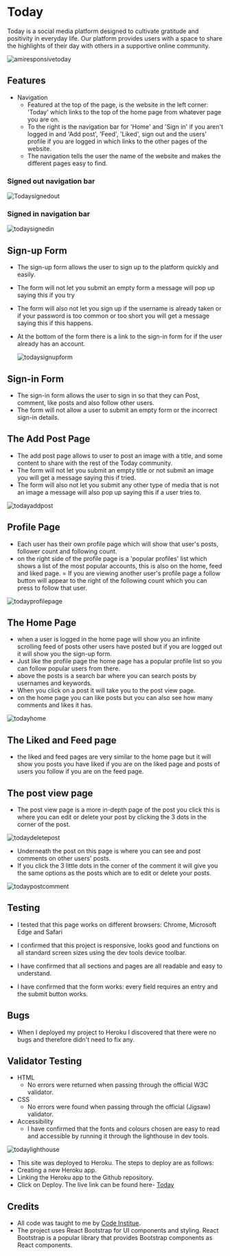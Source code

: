 # Today

Today is a social media platform designed to cultivate gratitude and positivity in everyday life. Our platform provides users with a space to share the highlights of their day with others in a supportive online community.

![amiresponsivetoday](https://github.com/user-attachments/assets/14399f84-5b5b-481c-b4bf-47691e5b069a)

## Features
* Navigation
  - Featured at the top of the page, is the website in the left corner: 'Today' which links to the top of the home page from whatever page you are on.
  - To the right is the navigation bar for 'Home' and 'Sign in' if you aren't logged in and 'Add post', 'Feed', 'Liked', sign out and the users' profile if you are logged in which links to the other pages of the website.
  - The navigation tells the user the name of the website and makes the different pages easy to find.

 ### Signed out navigation bar

 ![Todaysignedout](https://github.com/user-attachments/assets/ce16d227-7dad-4028-b239-ee742f16530a)

### Signed in navigation bar

![todaysignedin](https://github.com/user-attachments/assets/bce7285d-636b-4360-979d-6e55157268f3)


## Sign-up Form
 - The sign-up form allows the user to sign up to the platform quickly and easily.
 - The form will not let you submit an empty form a message will pop up saying this if you try
 - The form will also not let you sign up if the username is already taken or if your password is too common or too short you will get a message saying this if this happens.
 - At the bottom of the form there is a link to the sign-in form for if the user already has an account.

   ![todaysignupform](https://github.com/user-attachments/assets/e115a605-0018-41c9-b8dd-13642f2fd5a8)


## Sign-in Form
- The sign-in form allows the user to sign in so that they can Post, comment, like posts and also follow other users.
- The form will not allow a user to submit an empty form or the incorrect sign-in details.

## The Add Post Page
- The add post page allows to user to post an image with a title, and some content to share with the rest of the Today community.
- The form will not let you submit an empty title or not submit an image you will get a message saying this if tried.
- The form will also not let you submit any other type of media that is not an image a message will also pop up saying this if a user tries to.

![todayaddpost](https://github.com/user-attachments/assets/b1658a97-61a2-4aeb-a825-13d836ebfa5f)


## Profile Page
- Each user has their own profile page which will show that user's posts, follower count and following count.
- on the right side of the profile page is a 'popular profiles' list which shows a list of the most popular accounts, this is also on the home, feed and liked page.
= If you are viewing another user's profile page a follow button will appear to the right of the following count which you can press to follow that user.


![todayprofilepage](https://github.com/user-attachments/assets/34af4838-c4fd-4736-830a-3e18aa9692a7)

## The Home Page
- when a user is logged in the home page will show you an infinite scrolling feed of posts other users have posted but if you are logged out it will show you the sign-up form.
- Just like the profile page the home page has a popular profile list so you can follow popular users from there.
- above the posts is a search bar where you can search posts by usernames and keywords.
- When you click on a post it will take you to the post view page.
- on the home page you can like posts but you can also see how many comments and likes it has.


![todayhome](https://github.com/user-attachments/assets/083a7c34-2383-4519-b688-12d444f87ae1)


## The Liked and Feed page
- the liked and feed pages are very similar to the home page but it will show you posts you have liked if you are on the liked page and posts of users you follow if you are on the feed page.


## The post view page
- The post view page is a more in-depth page of the post you click this is where you can edit or delete your post by clicking the 3 dots in the corner of the post.

![todaydeletepost](https://github.com/user-attachments/assets/0a3a55e0-2255-4797-ab9f-b86a9af27456)

- Underneath the post on this page is where you can see and post comments on other users' posts.
- If you click the 3 little dots in the corner of the comment it will give you the same options as the posts which are to edit or delete your posts.

![todaypostcomment](https://github.com/user-attachments/assets/09cf69f4-a7bb-4ffa-ad47-43aefc6e3988)


## Testing
- I tested that this page works on different browsers: Chrome, Microsoft Edge and Safari

- I confirmed that this project is responsive, looks good and functions on all standard screen sizes using the dev tools device toolbar.

- I have confirmed that all sections and pages are all readable and easy to understand.

- I have confirmed that the form works: every field requires an entry and the submit button works.

## Bugs

- When I deployed my project to Heroku I discovered that there were no bugs and therefore didn't need to fix any.

## Validator Testing

- HTML
  - No errors were returned when passing through the official W3C validator.
- CSS
  - No errors were found when passing through the official (Jigsaw) validator.
- Accessibility
  - I have confirmed that the fonts and colours chosen are easy to read and accessible by running it through the lighthouse in dev tools.

![todaylighthouse](https://github.com/user-attachments/assets/be521114-408c-40fa-83b9-a6f6c98a17ec)

- This site was deployed to Heroku. The steps to deploy are as follows:
 - Creating a new Heroku app.
 - Linking the Heroku app to the Github repository.
 - Click on Deploy. 
The live link can be found here- [Today](https://bens-today-project-b2470b75d2ee.herokuapp.com/)

## Credits

- All code was taught to me by [Code Institue](https://learn.codeinstitute.net/dashboard).
- The project uses React Bootstrap for UI components and styling. React Bootstrap is a popular library that provides Bootstrap components as React components.
